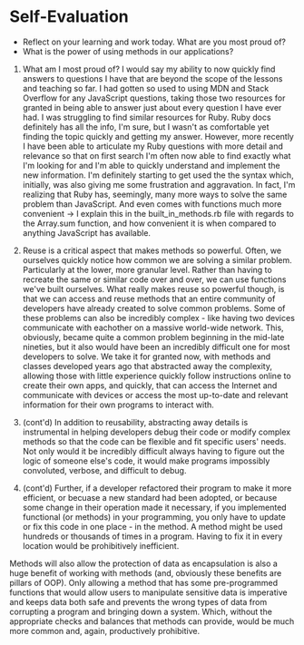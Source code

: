 # Self-Evaluation

- Reflect on your learning and work today. What are you most proud of?
- What is the power of using methods in our applications?

1. What am I most proud of? I would say my ability to now quickly find answers to questions I have that are beyond the scope of the lessons and teaching so far. I had gotten so used to using MDN and Stack Overflow for any JavaScript questions, taking those two resources for granted in being able to answer just about every question I have ever had. I was struggling to find similar resources for Ruby. Ruby docs definitely has all the info, I'm sure, but I wasn't as comfortable yet finding the topic quickly and getting my answer. However, more recently I have been able to articulate my Ruby questions with more detail and relevance so that on first search I'm often now able to find exactly what I'm looking for and I'm able to quickly understand and implement the new information. I'm definitely starting to get used the the syntax which, initially, was also giving me some frustration and aggravation. In fact, I'm realizing that Ruby has, seemingly, many more ways to solve the same problem than JavaScript. And even comes with functions much more convenient -> I explain this in the built_in_methods.rb file with regards to the Array.sum function, and how convenient it is when compared to anything JavaScript has available.

1. Reuse is a critical aspect that makes methods so powerful. Often, we ourselves quickly notice how common we are solving a similar problem. Particularly at the lower, more granular level. Rather than having to recreate the same or similar code over and over, we can use functions we've built ourselves. What really makes reuse so powerful though, is that we can access and reuse methods that an entire community of developers have already created to solve common problems. Some of these problems can also be incredibly complex - like having two devices communicate with eachother on a massive world-wide network. This, obviously, became quite a common problem beginning in the mid-late nineties, but it also would have been an incredibly difficult one for most developers to solve. We take it for granted now, with methods and classes developed years ago that abstracted away the complexity, allowing those with little experience quickly follow instructions online to create their own apps, and quickly, that can access the Internet and communicate with devices or access the most up-to-date and relevant information for their own programs to interact with.

1. (cont'd) In addition to reusability, abstracting away details is instrumental in helping developers debug their code or modify complex methods so that the code can be flexible and fit specific users' needs. Not only would it be incredibly difficult always having to figure out the logic of someone else's code, it would make programs impossibly convoluted, verbose, and difficult to debug.

1. (cont'd) Further, if a developer refactored their program to make it more efficient, or becuase a new standard had been adopted, or because some change in their operation made it necessary, if you implemented functional (or methods) in your programming, you only have to update or fix this code in one place - in the method. A method might be used hundreds or thousands of times in a program. Having to fix it in every location would be prohibitively inefficient.

Methods will also allow the protection of data as encapsulation is also a huge benefit of working with methods (and, obviously these benefits are pillars of OOP). Only allowing a method that has some pre-programmed functions that would allow users to manipulate sensitive data is imperative and keeps data both safe and prevents the wrong types of data from corrupting a program and bringing down a system. Which, without the appropriate checks and balances that methods can provide, would be much more common and, again, productively prohibitive.

